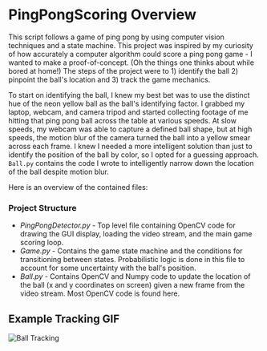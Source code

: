 # PingPongScoring Overview
This script follows a game of ping pong by using computer vision techniques and a state machine. This project was inspired by my curiosity of how accurately a computer algorithm could score a ping pong game - I wanted to make a proof-of-concept. (Oh the things one thinks about while bored at home!) The steps of the project were to 1) identify the ball 2) pinpoint the ball's location and 3) track the game mechanics. 

To start on identifying the ball, I knew my best bet was to use the distinct hue of the neon yellow ball as the ball's identifying factor. I grabbed my laptop, webcam, and camera tripod and started collecting footage of me hitting that ping pong ball across the table at various speeds. At slow speeds, my webcam was able to capture a defined ball shape, but at high speeds, the motion blur of the camera turned the ball into a yellow smear across each frame. I knew I needed a more intelligent solution than just to identify the position of the ball by color, so I opted for a guessing approach. `Ball.py` contains the code I wrote to intelligently narrow down the location of the ball despite motion blur.

Here is an overview of the contained files:

### Project Structure

- *PingPongDetector.py* - Top level file containing OpenCV code for drawing the GUI display, loading the video stream, and the main game scoring loop.
- *Game.py* - Contains the game state machine and the conditions for transitioning between states. Probabilistic logic is done in this file to account for some uncertainty with the ball's position.
- *Ball.py* - Contains OpenCV and Numpy code to update the location of the ball (x and y coordinates on screen) given a new frame from the video stream. Most OpenCV code is found here.

## Example Tracking GIF

![Ball Tracking](https://im3.ezgif.com/tmp/ezgif-3-624e790ff253.gif)
